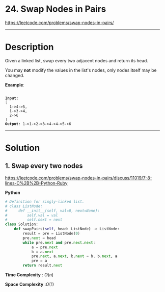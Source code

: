 # 24. Swap Nodes in Pairs

https://leetcode.com/problems/swap-nodes-in-pairs/

---

# Description

Given a linked list, swap every two adjacent nodes and return its head.

You may **not** modify the values in the list's nodes, only nodes itself may be changed.

**Example**:

<pre><code>
<b>Input</b>:
[
  1->4->5,
  1->3->4,
  2->6
]
<b>Output</b>: 1->1->2->3->4->4->5->6
</pre></code>

---

# Solution

## 1. Swap every two nodes

https://leetcode.com/problems/swap-nodes-in-pairs/discuss/11019/7-8-lines-C%2B%2B-Python-Ruby

**Python**
```python
# Definition for singly-linked list.
# class ListNode:
#     def __init__(self, val=0, next=None):
#         self.val = val
#         self.next = next
class Solution:
    def swapPairs(self, head: ListNode) -> ListNode:
        result = pre = ListNode(0)
        pre.next = head
        while pre.next and pre.next.next:
            a = pre.next
            b = a.next
            pre.next, a.next, b.next = b, b.next, a
            pre = a
        return result.next
```

**Time Complexity** : $O(n)$

**Space Complexity** :$O(1)$